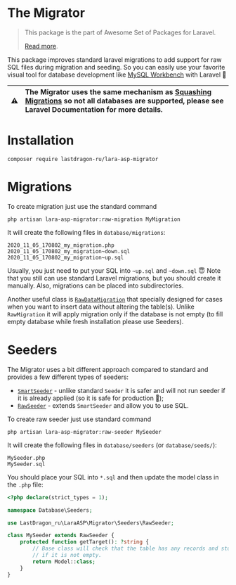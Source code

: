 # The Migrator

> This package is the part of Awesome Set of Packages for Laravel.
>
> [Read more](https://github.com/LastDragon-ru/lara-asp).

This package improves standard laravel migrations to add support for raw SQL files during migration and seeding. So you can easily use your favorite visual tool for database development like [MySQL Workbench](https://www.mysql.com/products/workbench/) with Laravel 🥳

:warning: | The Migrator uses the same mechanism as [Squashing Migrations](https://laravel.com/docs/migrations#squashing-migrations) so not all databases are supported, please see Laravel Documentation for more details.
:---: | :---


# Installation

```shell
composer require lastdragon-ru/lara-asp-migrator
```


# Migrations

To create migration just use the standard command

```
php artisan lara-asp-migrator:raw-migration MyMigration
```

It will create the following files in `database/migrations`:

```
2020_11_05_170802_my_migration.php
2020_11_05_170802_my_migration~down.sql
2020_11_05_170802_my_migration~up.sql
```

Usually, you just need to put your SQL into `~up.sql` and `~down.sql` 😇 Note that you still can use standard Laravel migrations, but you should create it manually. Also, migrations can be placed into subdirectories.

Another useful class is [`RawDataMigration`](./src/Migrations/RawDataMigration.php) that specially designed for cases when you want to insert data without altering the table(s). Unlike `RawMigration` it will apply migration only if the database is not empty (to fill empty database while fresh installation please use Seeders).


# Seeders

The Migrator uses a bit different approach compared to standard and provides a few different types of seeders:

- [`SmartSeeder`](./src/Seeders/SmartSeeder.php) - unlike standard `Seeder` it is safer and will not run seeder if it is already applied (so it is safe for production 🤩);
- [`RawSeeder`](./src/Seeders/RawSeeder.php) - extends `SmartSeeder` and allow you to use SQL.

To create raw seeder just use standard command

```
php artisan lara-asp-migrator:raw-seeder MySeeder
```

It will create the following files in `database/seeders` (or `database/seeds/`):

```
MySeeder.php
MySeeder.sql
```

You should place your SQL into `*.sql` and then update the model class in the `.php` file:

```php
<?php declare(strict_types = 1);

namespace Database\Seeders;

use LastDragon_ru\LaraASP\Migrator\Seeders\RawSeeder;

class MySeeder extends RawSeeder {
    protected function getTarget(): ?string {
        // Base class will check that the table has any records and stop seeding
        // if it is not empty.
        return Model::class;
    }
}
```
